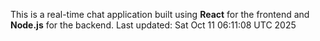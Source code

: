 This is a real-time chat application built using **React** for the frontend and **Node.js** for the backend.
Last updated: Sat Oct 11 06:11:08 UTC 2025
